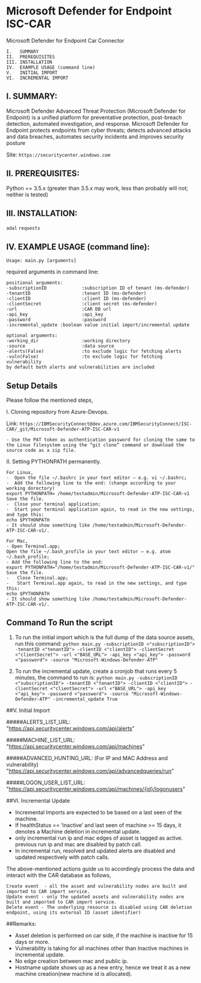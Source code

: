 # Microsoft Defender for Endpoint ISC-CAR

Microsoft Defender for Endpoint Car Connector
```
I.   SUMMARY
II.  PREREQUISITES
III. INSTALLATION
IV.  EXAMPLE USAGE (command line)
V.   INITIAL IMPORT
VI.  INCREMENTAL IMPORT
```
I. SUMMARY:
-----------------------------------------------------------------
Microsoft Defender Advanced Threat Protection (Microsoft Defender for Endpoint) is a unified platform for 
preventative protection, post-breach detection, automated investigation, and response. Microsoft 
Defender for Endpoint protects endpoints from cyber threats; detects advanced attacks and data breaches, 
automates security incidents and improves security posture

Site:   ```https://securitycenter.windows.com```
      
II. PREREQUISITES:
-----------------------------------------------------------------
Python == 3.5.x (greater than 3.5.x may work, less than probably will not; neither is tested)

III. INSTALLATION:
-----------------------------------------------------------------
`adal`
`requests`


IV. EXAMPLE USAGE (command line):
-----------------------------------------------------------------

```Usage: main.py [arguments]```

required arguments in command line:

```
positional arguments:
-subscriptionID             :subscription ID of tenant (ms-defender)
-tenantID                   :tenant ID (ms-defender)
-clientID                   :client ID (ms-defender)
-clientSecret               :client secret (ms-defender)
-url                        :CAR DB url
-api_key                    :api_key
-password                   :password
-incremental_update :boolean value initial import/incremental update

optional arguments:
-working_dir                :working directory
-source                     :data source
-alerts(False)              :to exclude logic for fetching alerts
-vuln(False)                :to exclude logic for fetching vulnerability
by default both alerts and vulnerabilities are included
```

## Setup Details
Please follow the mentioned steps,

I.	Cloning repository from Azure-Devops. 
 
 Link: `````https://IBMSecurityConnect@dev.azure.com/IBMSecurityConnect/ISC-CAR/_git/Microsoft-Defender-ATP-ISC-CAR-v1`````

    - Use the PAT token as authentication password for cloning the same to the Linux filesystem using the “git clone” command or download the source code as a zip file.

II.	Setting PYTHONPATH permanently.

    For Linux,
    -  Open the file ~/.bashrc in your text editor – e.g. vi ~/.bashrc;
    -  Add the following line to the end: (change according to your working dorectory)
    export PYTHONPATH= /home/testadmin/Microsoft-Defender-ATP-ISC-CAR-v1
    Save the file.
    -  Close your terminal application;
    -  Start your terminal application again, to read in the new settings, and type this:
    echo $PYTHONPATH
    - It should show something like /home/testadmin/Microsoft-Defender-ATP-ISC-CAR-v1/.
    
    For Mac,
    - Open Terminal.app;
    Open the file ~/.bash_profile in your text editor – e.g. atom ~/.bash_profile;
    - Add the following line to the end:
    export PYTHONPATH="/home/testadmin/Microsoft-Defender-ATP-ISC-CAR-v1/"
    Save the file.
    -	Close Terminal.app;
    -	Start Terminal.app again, to read in the new settings, and type this:
    echo $PYTHONPATH
    - It should show something like /home/testadmin/Microsoft-Defender-ATP-ISC-CAR-v1/.


## Command To Run the script

1. To run the initial import which is the full dump of the data source assets, run this command:
        `python main.py -subscriptionID <"subscriptionID"> -tenantID <"tenantID"> -clientID <"clientID"> -clientSecret <"clientSecret"> -url <"BASE_URL"> -api_key <"api_key"> -password <"password"> -source "Microsoft-Windows-Defender-ATP"`

2. To run the incremental update, create a cronjob that runs every 5 minutes, the command to run is:
        `python main.py -subscriptionID <"subscriptionID"> -tenantID <"tenantID"> -clientID <"clientID"> -clientSecret <"clientSecret"> -url <"BASE_URL"> -api_key <"api_key"> -password <"password"> -source "Microsoft-Windows-Defender-ATP" -incremental_update True`

##V. Initial Import

#####ALERTS_LIST_URL:
    "https://api.securitycenter.windows.com/api/alerts"
    
#####MACHINE_LIST_URL:
    "https://api.securitycenter.windows.com/api/machines"
    
#####ADVANCED_HUNTING_URL: (For IP and MAC Address and vulnerability)
    "https://api.securitycenter.windows.com/api/advancedqueries/run"
        
#####LOGON_USER_LIST_URL:
    "https://api.securitycenter.windows.com/api/machines/{id}/logonusers"
    
    
##VI. Incremental Update
- Incremental Imports are expected to be based on a last seen of the machine.
- If healthStatus == ‘inactive’ and last seen of machine >= 15 days, it denotes a Machine deletion in incremental update.
- only incremental run ip and mac edges of asset is tagged as active. previous run ip and mac are disabled by patch call.
- In incremental run, resolved and updated alerts are disabled and updated respectively with patch calls.

The above-mentioned actions guide us to accordingly process the data and interact with the CAR database as follows,
```
Create event  - all the asset and vulnerability nodes are built and imported to CAR import service.
Update event - only the updated assets and vulnerability nodes are built and imported to CAR import service.
Delete event - The underlying resource is disabled using CAR deletion endpoint, using its external ID (asset identifier)
```

##Remarks:
- Asset deletion is performed on car side, if the machine is inactive for 15 days or more.
- Vulnerability is taking for all machines other than Inactive machines in incremental update.
- No edge creation between mac and public ip.
- Hostname update shows up as a new entry, hence we treat it as a new machine creation(new machine id is allocated).